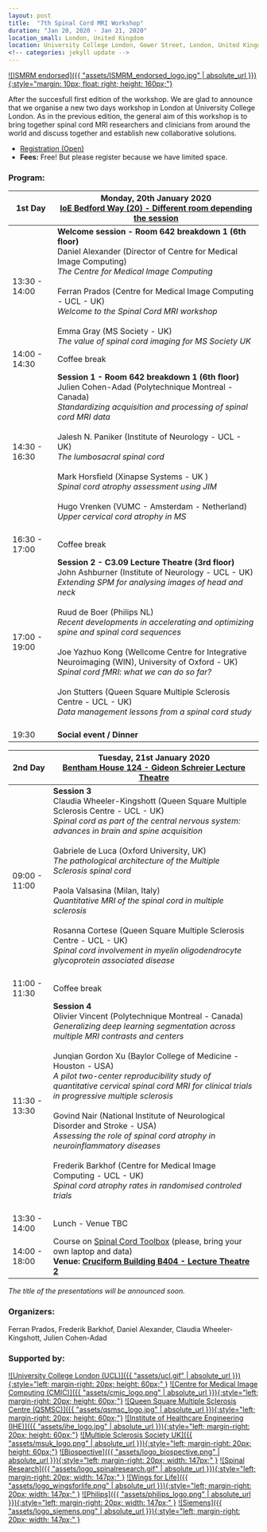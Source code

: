 ```yaml
---
layout: post
title:  "7th Spinal Cord MRI Workshop"
duration: "Jan 20, 2020 - Jan 21, 2020"
location_small: London, United Kingdom
location: University College London, Gower Street, London, United Kingdom
<!-- categories: jekyll update -->
---
```


[![ISMRM endorsed]({{ "assets/ISMRM_endorsed_logo.jpg" | absolute_url }}){:style="margin: 10px; float: right; height: 160px;"}](https://www.ismrm.org)

After the succesfull first edition of the workshop. We are glad to announce that we organise a new two days workshop in London at University College London.
As in the previous edition, the general aim of this workshop is to bring together spinal cord MRI researchers and
clinicians from around the world and discuss together and establish new collaborative solutions.

- [Registration (Open)](http://tiny.cc/6ynsdz)
- <b>Fees:</b> Free! But please register because we have limited space.

### Program:

| 1st Day | Monday, 20th January 2020<br> [IoE Bedford Way (20) - Different room depending the session](https://20bedfordway.com/how-to-find-us/)  |
|---|---|
| 13:30 - 14:00| <b>Welcome session - Room 642 breakdown 1 (6th floor)</b><br>Daniel Alexander (Director of Centre for Medical Image Computing)<br><i>The Centre for Medical Image Computing</i><br><br>Ferran Prados (Centre for Medical Image Computing - UCL - UK)<br><i>Welcome to the Spinal Cord MRI workshop</i><br><br>Emma Gray (MS Society - UK)<br><i>The value of spinal cord imaging for MS Society UK</i><br>|
| 14:00 - 14:30 | Coffee break |
| 14:30 - 16:30 | <b>Session 1 - Room 642 breakdown 1 (6th floor)</b><br>Julien Cohen-Adad (Polytechnique Montreal - Canada)<br><i>Standardizing acquisition and processing of spinal cord MRI data</i><br><br>Jalesh N. Paniker (Institute of Neurology - UCL - UK)<br><i>The lumbosacral spinal cord</i><br><br>Mark Horsfield (Xinapse Systems - UK )<br><i>Spinal cord atrophy assessment using JIM</i><br><br>Hugo Vrenken (VUMC - Amsterdam - Netherland)<br><i>Upper cervical cord atrophy in MS</i><br><br> |
| 16:30 - 17:00 | Coffee break |
| 17:00 - 19:00 | <b>Session 2 - C3.09 Lecture Theatre (3rd floor)</b><br>John Ashburner (Institute of Neurology - UCL - UK)<br><i>Extending SPM for analysing images of head and neck</i><br><br>Ruud de Boer (Philips NL)<br><i>Recent developments in accelerating and optimizing spine and spinal cord sequences</i><br><br>Joe Yazhuo Kong (Wellcome Centre for Integrative Neuroimaging (WIN), University of Oxford - UK)<br><i>Spinal cord fMRI: what we can do so far?</i><br><br>Jon Stutters (Queen Square Multiple Sclerosis Centre - UCL - UK)<br><i>Data management lessons from a spinal cord study</i><br><br> |
| 19:30 | <b>Social event / Dinner</b> |

| 2nd Day | Tuesday, 21st January 2020<br>[Bentham House 124 - Gideon Schreier Lecture Theatre](https://www.ucl.ac.uk/laws/about/how-find-us)  |
|---|---|
| 09:00 - 11:00 | <b>Session 3</b><br>Claudia Wheeler-Kingshott (Queen Square Multiple Sclerosis Centre - UCL - UK)<br><i>Spinal cord as part of the central nervous system: advances in brain and spine acquisition</i><br><br>Gabriele de Luca (Oxford University, UK)<br><i>The pathological architecture of the Multiple Sclerosis spinal cord</i><br><br>Paola Valsasina (Milan, Italy)<br><i>Quantitative MRI of the spinal cord in multiple sclerosis</i><br><br>Rosanna Cortese (Queen Square Multiple Sclerosis Centre - UCL - UK)<br><i>Spinal cord involvement in myelin oligodendrocyte glycoprotein associated disease</i><br><br> |
| 11:00 - 11:30 | Coffee break |
| 11:30 - 13:30 | <b>Session 4</b><br>Olivier Vincent (Polytechnique Montreal - Canada)<br><i>Generalizing deep learning segmentation across multiple MRI contrasts and centers</i><br><br>Junqian Gordon Xu (Baylor College of Medicine - Houston - USA)<br><i>A pilot two-center reproducibility study of quantitative cervical spinal cord MRI for clinical trials in progressive multiple sclerosis</i><br><br>Govind Nair (National Institute of Neurological Disorder and Stroke - USA)<br><i>Assessing the role of spinal cord atrophy in neuroinflammatory diseases</i><br><br>Frederik Barkhof (Centre for Medical Image Computing - UCL - UK)<br><i>Spinal cord atrophy rates in randomised controled trials</i><br><br> |
| 13:30 - 14:00 | Lunch - Venue TBC |
| 14:00 - 18:00 | Course on [Spinal Cord Toolbox](https://github.com/neuropoly/spinalcordtoolbox) (please, bring your own laptop and data)<br><b>Venue: [Cruciform Building B404 - Lecture Theatre 2](https://www.google.co.uk/maps/place/51%C2%B031'26.8%22N+0%C2%B008'04.6%22W/@51.5239666,-0.1348339,17.5z/data=!4m5!3m4!1s0x0:0x0!8m2!3d51.5241!4d-0.1346?hl=en)</b>|

<i>The title of the presentations will be announced soon.</i>

### Organizers:

Ferran Prados, Frederik Barkhof, Daniel Alexander, Claudia Wheeler-Kingshott, Julien Cohen-Adad

### Supported by:

[![University College London (UCL)]({{ "assets/ucl.gif" | absolute_url }}){:style="left; margin-right: 20px; height: 60px;"  }](http://www.ucl.ac.uk)
[![Centre for Medical Image Computing (CMIC)]({{ "assets/cmic_logo.png" | absolute_url }}){:style="left; margin-right: 20px; height: 60px;"}](http://cmic.cs.ucl.ac.uk)
[![Queen Square Multiple Sclerosis Centre (QSMSC)]({{ "assets/qsmsc_logo.jpg" | absolute_url }}){:style="left; margin-right: 20px; height: 60px;"}](https://www.ucl.ac.uk/ion/research/departments/neuroinflammation/research-themes/queen-square-multiple-sclerosis-centre-2)
[![Institute of Healthcare Engineering (IHE)]({{ "assets/ihe_logo.jpg" | absolute_url }}){:style="left; margin-right: 20px; height: 60px;"}](https://www.ucl.ac.uk/healthcare-engineering/)
[![Multiple Sclerosis Society UK]({{ "assets/msuk_logo.png" | absolute_url }}){:style="left; margin-right: 20px; height: 60px;"}](https://www.mssociety.org.uk/)
[![Biospective]({{ "assets/logo_biospective.png" | absolute_url }}){:style="left; margin-right: 20px; width: 147px;"  }](https://biospective.com/)
[![Spinal Research]({{ "assets/logo_spinalresearch.gif" | absolute_url }}){:style="left; margin-right: 20px; width: 147px;"  }](https://www.spinal-research.org/)
[![Wings for Life]({{ "assets/logo_wingsforlife.png" | absolute_url }}){:style="left; margin-right: 20px; width: 147px;"  }](https://www.wingsforlife.com/en/)
[![Philips]({{ "assets/philips_logo.png" | absolute_url }}){:style="left; margin-right: 20px; width: 147px;"  }](https://www.philips.co.uk/healthcare/solutions/magnetic-resonance)
[![Siemens]({{ "assets/logo_siemens.png" | absolute_url }}){:style="left; margin-right: 20px; width: 147px;"  }](https://www.healthcare.siemens.ca/)
